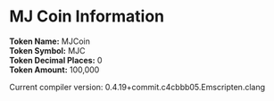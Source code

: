 # MJ Coin Information

**Token Name:** MJCoin </br>
**Token Symbol:** MJC </br>
**Token Decimal Places:** 0 </br>
**Token Amount:** 100,000

Current compiler version: 0.4.19+commit.c4cbbb05.Emscripten.clang
